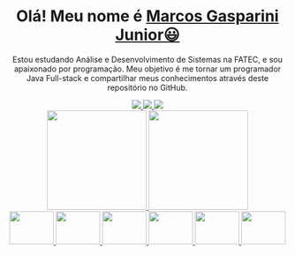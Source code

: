 <div align="center">
  <h1>
    Olá! Meu nome é <a href="https://junynboy.github.io/JunynBoy/">Marcos Gasparini Junior😃️</a>
  </h1>
  <p>
    Estou estudando Análise e Desenvolvimento de Sistemas na FATEC, e sou apaixonado por programação. Meu objetivo é me tornar um programador Java Full-stack e compartilhar meus conhecimentos através deste repositório no GitHub.
  </p>
  
<div align="center">
  <a href="https://www.instagram.com/marcosgasparinijunior/" target="_blank">
    <img src="https://img.shields.io/badge/-Instagram-%23E4405F?style=for-the-badge&logo=instagram&logoColor=white" target="_blank">
  </a>
  <a href="https://www.linkedin.com/in/marcos-gasparini-97624a218/" target="_blank">
    <img src="https://img.shields.io/badge/-LinkedIn-%230077B5?style=for-the-badge&logo=linkedin&logoColor=white" target="_blank">
  </a> 
  <a href="marcos.gasparini13@gmail.com">
    <img src="https://img.shields.io/badge/-Gmail-%23333?style=for-the-badge&logo=gmail&logoColor=white" target="_blank">
  </a>
</div>
  
  <div align="center">
  <a href="https://github.com/rafaballerini">
  <img height="180em" src="https://github-readme-stats.vercel.app/api?username=JunynBoy&show_icons=true&theme=dark&include_all_commits=true&count_private=true"/>
  <img height="180em" src="https://github-readme-stats.vercel.app/api/top-langs/?username=JunynBoy&layout=compact&langs_count=7&theme=dark"/>
</div>


<div align="center">
 <img  height="60" width="80" src="https://cdn.jsdelivr.net/gh/devicons/devicon/icons/java/java-original-wordmark.svg" />
 <img height="60" width="80" src="https://cdn.jsdelivr.net/gh/devicons/devicon/icons/apache/apache-original.svg" />
 <img height="60" width="80" src="https://cdn.jsdelivr.net/gh/devicons/devicon/icons/tomcat/tomcat-original-wordmark.svg" />
 <img height="60" width="80" src="https://cdn.jsdelivr.net/gh/devicons/devicon/icons/mysql/mysql-original-wordmark.svg" />
 <img height="60" width="80" src="https://cdn.jsdelivr.net/gh/devicons/devicon/icons/html5/html5-original.svg" />
 <img height="60" width="80" src="https://cdn.jsdelivr.net/gh/devicons/devicon/icons/css3/css3-original.svg" />      
          
          
</div>
    
    
 

  
  
